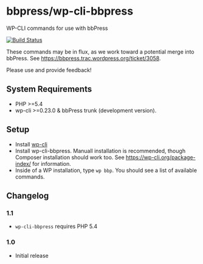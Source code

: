 # bbpress/wp-cli-bbpress

WP-CLI commands for use with bbPress

[![Build Status](https://travis-ci.org/bbpress/wp-cli-bbpress.svg?branch=master)](https://travis-ci.org/bbpress/wp-cli-bbpress)

These commands may be in flux, as we work toward a potential merge into bbPress. See https://bbpress.trac.wordpress.org/ticket/3058.

Please use and provide feedback!

## System Requirements

* PHP >=5.4
* wp-cli >=0.23.0
& bbPress trunk (development version).

## Setup

* Install [wp-cli](https://wp-cli.org)
* Install wp-cli-bbpress. Manuall installation is recommended, though Composer installation should work too. See https://wp-cli.org/package-index/ for information.
* Inside of a WP installation, type `wp bbp`. You should see a list of available commands.

## Changelog

### 1.1

* `wp-cli-bbpress` requires PHP 5.4

### 1.0

* Initial release
